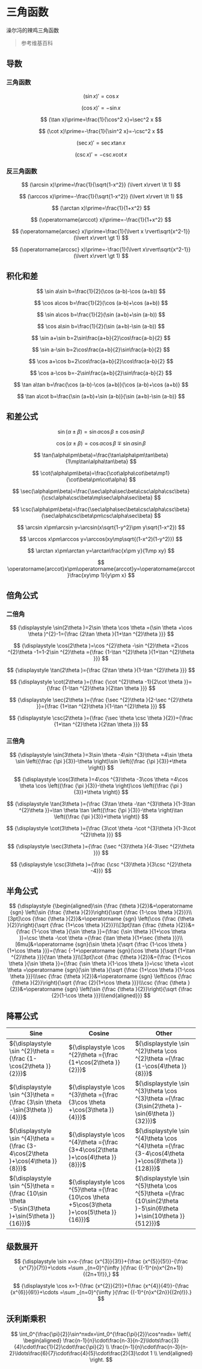 # 三角函数

澡尔冯的辣鸡三角函数

> 参考维基百科

## 导数

### 三角函数

$$
(\sin x)\prime=\cos x
$$

$$
(\cos x)\prime=-\sin x
$$

$$
(\tan x)\prime=\frac{1}{\cos^2 x}=\sec^2 x
$$

$$
(\cot x)\prime=-\frac{1}{\sin^2 x}=-\csc^2 x
$$

$$
(\sec x)\prime=\sec x\tan x
$$

$$
(\csc x)\prime=-\csc x\cot x
$$

### 反三角函数

$$
(\arcsin x)\prime=\frac{1}{\sqrt{1-x^2}} (\lvert x\rvert \lt 1)
$$

$$
(\arccos x)\prime=-\frac{1}{\sqrt{1-x^2}} (\lvert x\rvert \lt 1)
$$

$$
(\arctan x)\prime=\frac{1}{1+x^2}
$$

$$
(\operatorname{arccot} x)\prime=-\frac{1}{1+x^2}
$$

$$
(\operatorname{arcsec} x)\prime=\frac{1}{\lvert x \rvert\sqrt{x^2-1}} (\lvert x\rvert \gt 1)
$$

$$
(\operatorname{arccsc} x)\prime=-\frac{1}{\lvert x\rvert\sqrt{x^2-1}} (\lvert x\rvert \gt 1)
$$

## 积化和差

$$
\sin a\sin b=\frac{1}{2}(\cos (a-b)-\cos (a+b))
$$

$$
\cos a\cos b=\frac{1}{2}(\cos (a-b)+\cos (a+b))
$$

$$
\sin a\cos b=\frac{1}{2}(\sin (a+b)+\sin (a-b))
$$

$$
\cos a\sin b=\frac{1}{2}(\sin (a+b)-\sin (a-b))
$$

$$
\sin a+\sin b=2\sin\frac{a+b}{2}\cos\frac{a-b}{2}
$$

$$
\sin a-\sin b=2\cos\frac{a+b}{2}\sin\frac{a-b}{2}
$$

$$
\cos a+\cos b=2\cos\frac{a+b}{2}\cos\frac{a-b}{2}
$$

$$
\cos a-\cos b=-2\sin\frac{a+b}{2}\sin\frac{a-b}{2}
$$

$$
\tan a\tan b=\frac{\cos (a-b)-\cos (a+b)}{\cos (a-b)+\cos (a+b)}
$$

$$
\tan a\cot b=\frac{\sin (a+b)+\sin (a-b)}{\sin (a+b)-\sin (a-b)}
$$

## 和差公式

$$
\sin(\alpha\pm\beta)=\sin\alpha\cos\beta\pm\cos\alpha\sin\beta
$$

$$
\cos(\alpha\pm\beta)=\cos\alpha\cos\beta\mp\sin\alpha\sin\beta
$$

$$
\tan(\alpha\pm\beta)=\frac{\tan\alpha\pm\tan\beta}{1\mp\tan\alpha\tan\beta}
$$

$$
\cot(\alpha\pm\beta)=\frac{\cot\alpha\cot\beta\mp1}{\cot\beta\pm\cot\alpha}
$$

$$
\sec(\alpha\pm\beta)=\frac{\sec\alpha\sec\beta\csc\alpha\csc\beta}{\csc\alpha\csc\beta\mp\sec\alpha\sec\beta}
$$

$$
\csc(\alpha\pm\beta)=\frac{\sec\alpha\sec\beta\csc\alpha\csc\beta}{\sec\alpha\csc\beta\pm\csc\alpha\sec\beta}
$$

$$
\arcsin x\pm\arcsin y=\arcsin(x\sqrt{1-y^2}\pm y\sqrt{1-x^2})
$$

$$
\arccos x\pm\arccos y=\arccos(xy\mp\sqrt{(1-x^2)(1-y^2)})
$$

$$
\arctan x\pm\arctan y=\arctan\frac{x\pm y}{1\mp xy}
$$

$$
\operatorname{arccot}x\pm\operatorname{arccot}y=\operatorname{arccot}\frac{xy\mp 1}{y\pm x}
$$

## 倍角公式

### 二倍角

$$
{\displaystyle \sin(2\theta )=2\sin \theta \cos \theta =(\sin \theta +\cos \theta )^{2}-1={\frac {2\tan \theta }{1+\tan ^{2}\theta }}}
$$

$$
{\displaystyle \cos(2\theta )=\cos ^{2}\theta -\sin ^{2}\theta =2\cos ^{2}\theta -1=1-2\sin ^{2}\theta ={\frac {1-\tan ^{2}\theta }{1+\tan ^{2}\theta }}}
$$

$$
{\displaystyle \tan(2\theta )={\frac {2\tan \theta }{1-\tan ^{2}\theta }}}
$$

$$
{\displaystyle \cot(2\theta )={\frac {\cot ^{2}\theta -1}{2\cot \theta }}={\frac {1-\tan ^{2}\theta }{2\tan \theta }}}
$$

$$
{\displaystyle \sec(2\theta )={\frac {\sec ^{2}\theta }{2-\sec ^{2}\theta }}={\frac {1+\tan ^{2}\theta }{1-\tan ^{2}\theta }}}
$$

$$
{\displaystyle \csc(2\theta )={\frac {\sec \theta \csc \theta }{2}}={\frac {1+\tan ^{2}\theta }{2\tan \theta }}}
$$

### 三倍角

$$
{\displaystyle \sin(3\theta )=3\sin \theta -4\sin ^{3}\theta =4\sin \theta \sin \left({\frac {\pi }{3}}-\theta \right)\sin \left({\frac {\pi }{3}}+\theta \right)}
$$

$$
{\displaystyle \cos(3\theta )=4\cos ^{3}\theta -3\cos \theta =4\cos \theta \cos \left({\frac {\pi }{3}}-\theta \right)\cos \left({\frac {\pi }{3}}+\theta \right)}
$$

$$
{\displaystyle \tan(3\theta )={\frac {3\tan \theta -\tan ^{3}\theta }{1-3\tan ^{2}\theta }}=\tan \theta \tan \left({\frac {\pi }{3}}-\theta \right)\tan \left({\frac {\pi }{3}}+\theta \right)}
$$

$$
{\displaystyle \cot(3\theta )={\frac {3\cot \theta -\cot ^{3}\theta }{1-3\cot ^{2}\theta }}}
$$

$$
{\displaystyle \sec(3\theta )={\frac {\sec ^{3}\theta }{4-3\sec ^{2}\theta }}}
$$

$$
{\displaystyle \csc(3\theta )={\frac {\csc ^{3}\theta }{3\csc ^{2}\theta -4}}}
$$

## 半角公式

$$
{\displaystyle {\begin{aligned}\sin {\frac {\theta }{2}}&=\operatorname {sgn} \left(\sin {\frac {\theta }{2}}\right){\sqrt {\frac {1-\cos \theta }{2}}}\\[3pt]\cos {\frac {\theta }{2}}&=\operatorname {sgn} \left(\cos {\frac {\theta }{2}}\right){\sqrt {\frac {1+\cos \theta }{2}}}\\[3pt]\tan {\frac {\theta }{2}}&={\frac {1-\cos \theta }{\sin \theta }}={\frac {\sin \theta }{1+\cos \theta }}=\csc \theta -\cot \theta ={\frac {\tan \theta }{1+\sec {\theta }}}\\[6mu]&=\operatorname {sgn}(\sin \theta ){\sqrt {\frac {1-\cos \theta }{1+\cos \theta }}}={\frac {-1+\operatorname {sgn}(\cos \theta ){\sqrt {1+\tan ^{2}\theta }}}{\tan \theta }}\\[3pt]\cot {\frac {\theta }{2}}&={\frac {1+\cos \theta }{\sin \theta }}={\frac {\sin \theta }{1-\cos \theta }}=\csc \theta +\cot \theta =\operatorname {sgn}(\sin \theta ){\sqrt {\frac {1+\cos \theta }{1-\cos \theta }}}\\\sec {\frac {\theta }{2}}&=\operatorname {sgn} \left(\cos {\frac {\theta }{2}}\right){\sqrt {\frac {2}{1+\cos \theta }}}\\\csc {\frac {\theta }{2}}&=\operatorname {sgn} \left(\sin {\frac {\theta }{2}}\right){\sqrt {\frac {2}{1-\cos \theta }}}\\\end{aligned}}}
$$

## 降幂公式

| Sine                                                                                           | Cosine                                                                                         | Other                                                                                                              |
| ---------------------------------------------------------------------------------------------- | ---------------------------------------------------------------------------------------------- | ------------------------------------------------------------------------------------------------------------------ |
| ${\displaystyle \sin ^{2}\theta ={\frac {1-\cos(2\theta )}{2}}}$                               | ${\displaystyle \cos ^{2}\theta ={\frac {1+\cos(2\theta )}{2}}}$                               | ${\displaystyle \sin ^{2}\theta \cos ^{2}\theta ={\frac {1-\cos(4\theta )}{8}}}$                                   |
| ${\displaystyle \sin ^{3}\theta ={\frac {3\sin \theta -\sin(3\theta )}{4}}}$                   | ${\displaystyle \cos ^{3}\theta ={\frac {3\cos \theta +\cos(3\theta )}{4}}}$                   | ${\displaystyle \sin ^{3}\theta \cos ^{3}\theta ={\frac {3\sin(2\theta )-\sin(6\theta )}{32}}}$                    |
| ${\displaystyle \sin ^{4}\theta ={\frac {3-4\cos(2\theta )+\cos(4\theta )}{8}}}$               | ${\displaystyle \cos ^{4}\theta ={\frac {3+4\cos(2\theta )+\cos(4\theta )}{8}}}$               | ${\displaystyle \sin ^{4}\theta \cos ^{4}\theta ={\frac {3-4\cos(4\theta )+\cos(8\theta )}{128}}}$                 |
| ${\displaystyle \sin ^{5}\theta ={\frac {10\sin \theta -5\sin(3\theta )+\sin(5\theta )}{16}}}$ | ${\displaystyle \cos ^{5}\theta ={\frac {10\cos \theta +5\cos(3\theta )+\cos(5\theta )}{16}}}$ | ${\displaystyle \sin ^{5}\theta \cos ^{5}\theta ={\frac {10\sin(2\theta )-5\sin(6\theta )+\sin(10\theta )}{512}}}$ |

## 级数展开

$$
{\displaystyle \sin x=x-{\frac {x^{3}}{3!}}+{\frac {x^{5}}{5!}}-{\frac {x^{7}}{7!}}+\cdots =\sum _{n=0}^{\infty }{\frac {(-1)^{n}x^{2n+1}}{(2n+1)!}},}
$$

$$
{\displaystyle \cos x=1-{\frac {x^{2}}{2!}}+{\frac {x^{4}}{4!}}-{\frac {x^{6}}{6!}}+\cdots =\sum _{n=0}^{\infty }{\frac {(-1)^{n}x^{2n}}{(2n)!}}.}
$$

## 沃利斯乘积

$$
\int_0^{\frac{\pi}{2}}\sin^nxdx=\int_0^{\frac{\pi}{2}}\cos^nxdx=
\left\{
\begin{aligned}
    \frac{n-1}{n}\cdot\frac{n-3}{n-2}\ldots\frac{3}{4}\cdot\frac{1}{2}\cdot\frac{\pi}{2} \\
    \frac{n-1}{n}\cdot\frac{n-3}{n-2}\ldots\frac{6}{7}\cdot\frac{4}{5}\cdot\frac{2}{3}\cdot 1 \\
\end{aligned}
\right.
$$
